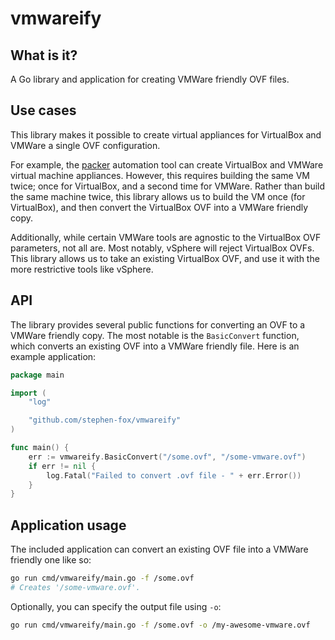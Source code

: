 # vmwareify

## What is it?
A Go library and application for creating VMWare friendly OVF files.

## Use cases
This library makes it possible to create virtual appliances for VirtualBox and
VMWare a single OVF configuration.

For example, the [packer](https://packer.io/) automation tool can create
VirtualBox and VMWare virtual machine appliances. However, this requires
building the same VM twice; once for VirtualBox, and a second time for VMWare.
Rather than build the same machine twice, this library allows us to build the
VM once (for VirtualBox), and then convert the VirtualBox OVF into a VMWare
friendly copy.

Additionally, while certain VMWare tools are agnostic to the VirtualBox OVF
parameters, not all are. Most notably, vSphere will reject VirtualBox OVFs.
This library allows us to take an existing VirtualBox OVF, and use it with
the more restrictive tools like vSphere.

## API
The library provides several public functions for converting an OVF to a VMWare
friendly copy. The most notable is the `BasicConvert` function, which converts
an existing OVF into a VMWare friendly file. Here is an example application:
```go
package main

import (
    "log"

    "github.com/stephen-fox/vmwareify"
)

func main() {
    err := vmwareify.BasicConvert("/some.ovf", "/some-vmware.ovf")
    if err != nil {
        log.Fatal("Failed to convert .ovf file - " + err.Error())
    }
}
```

## Application usage
The included application can convert an existing OVF file into a VMWare
friendly one like so:
```bash
go run cmd/vmwareify/main.go -f /some.ovf
# Creates '/some-vmware.ovf'.
```

Optionally, you can specify the output file using `-o`:
```bash
go run cmd/vmwareify/main.go -f /some.ovf -o /my-awesome-vmware.ovf
```
